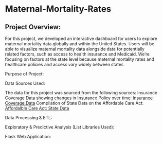 # Maternal-Mortality-Rates #

## Project Overview: ##


For this project, we developed an interactive dashboard for users to explore maternal mortality data globally and within the United States. Users will be able to visualize maternal mortality data alongside data for potentially related factors, such as access to health insurance and Medicaid.
We’re focusing on factors at the state level because maternal mortality rates and healthcare policies and access vary widely between states.

Purpose of Project:



Data Sources Used:

The data for this project was sourced from the following sources:
Insurance Coverage Data showing changes in Insurance Policy over time: [Insurance Coverage Data](https://www.kff.org/womens-health-policy/fact-sheet/womens-health-insurance-coverage-fact-sheet)
Compilation of State Data on the Affordable Care Act: [Affordalble Care Act: State Data](https://aspe.hhs.gov/compilation-state-data-affordable-care-act)

Data Processing & ETL:



Exploratory & Predictive Analysis (List Libraries Used):



Flask Web Application:





